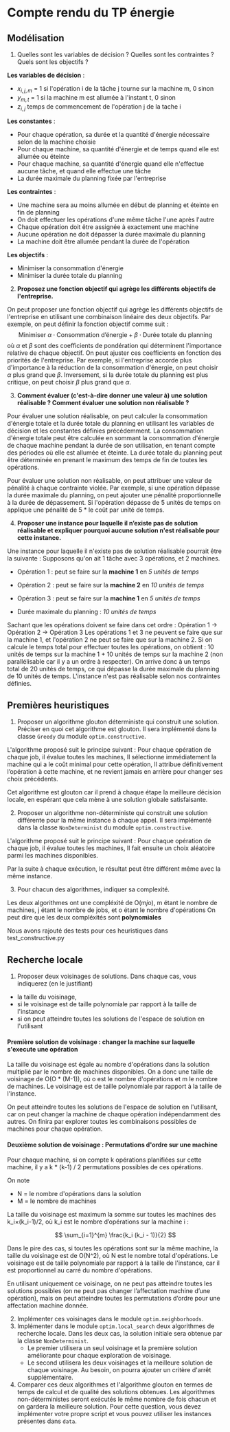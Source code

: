 # Compte rendu du TP énergie

## Modélisation
1) Quelles sont les variables de décision ? Quelles sont les contraintes ? Quels sont les objectifs ?

**Les variables de décision** :
- $x_{i,j,m}$ = 1 si l'opération i de la tâche j tourne sur la machine m, 0 sinon
- $y_{m,t}$ = 1 si la machine m est allumée à l'instant t, 0 sinon
- $z_{i,j}$ temps de commencement de l'opération j de la tache i

**Les constantes** :
- Pour chaque opération, sa durée et la quantité d'énergie nécessaire selon de la machine choisie
- Pour chaque machine, sa quantité d'énergie et de temps quand elle est allumée ou éteinte
- Pour chaque machine, sa quantité d'énergie quand elle n'effectue aucune tâche, et quand elle effectue une tâche
- La durée maximale du planning fixée par l'entreprise

**Les contraintes** :
- Une machine sera au moins allumée en début de planning et éteinte en fin de planning
- On doit effectuer les opérations d'une même tâche l'une après l'autre
- Chaque opération doit être assignée à exactement une machine
- Aucune opération ne doit dépasser la durée maximale du planning
- La machine doit être allumée pendant la durée de l'opération

**Les objectifs** : 
- Minimiser la consommation d'énergie
- Minimiser la durée totale du planning

2) **Proposez une fonction objectif qui agrège les différents objectifs de l'entreprise.**

On peut proposer une fonction objectif qui agrège les différents objectifs de l'entreprise en utilisant une combinaison
linéaire des deux objectifs. Par exemple, on peut définir la fonction objectif comme suit :
$$
\text{Minimiser } \alpha \cdot \text{Consommation d'énergie} + \beta \cdot \text{Durée totale du planning}
$$
où $\alpha$ et $\beta$ sont des coefficients de pondération qui déterminent l'importance relative de chaque objectif.
On peut ajuster ces coefficients en fonction des priorités de l'entreprise. Par exemple, si l'entreprise accorde plus d'importance à la réduction de la consommation d'énergie, on peut choisir $\alpha$ plus grand que $\beta$. Inversement, si la durée totale du planning est plus critique, on peut choisir $\beta$ plus grand que $\alpha$.

3) **Comment évaluer (c'est-à-dire donner une valeur à) une solution réalisable ? Comment évaluer une solution non réalisable ?**

Pour évaluer une solution réalisable, on peut calculer la consommation d'énergie totale et la durée totale du planning 
en utilisant les variables de décision et les constantes définies précédemment. La consommation d'énergie totale peut 
être calculée en sommant la consommation d'énergie de chaque machine pendant la durée de son utilisation, en tenant 
compte des périodes où elle est allumée et éteinte. La durée totale du planning peut être déterminée en prenant le 
maximum des temps de fin de toutes les opérations.

Pour évaluer une solution non réalisable, on peut attribuer une valeur de pénalité à chaque contrainte violée. 
Par exemple, si une opération dépasse la durée maximale du planning, on peut ajouter une pénalité proportionnelle à
la durée de dépassement. Si l'opération dépasse de 5 unités de temps on applique une pénalité de 5 * le coût par unité 
de temps.


4) **Proposer une instance pour laquelle il n’existe pas de solution réalisable et expliquer pourquoi aucune solution 
n'est réalisable pour cette instance.**

Une instance pour laquelle il n'existe pas de solution réalisable pourrait être la suivante :
Supposons qu'on ait 1 tâche avec 3 opérations, et 2 machines.
  - Opération 1 : peut se faire sur la **machine 1** en *5 unités de temps*
  - Opération 2 : peut se faire sur la **machine 2** en *10 unités de temps*
  - Opération 3 : peut se faire sur la **machine 1** en *5 unités de temps*

  - Durée maximale du planning : *10 unités de temps*

Sachant que les opérations doivent se faire dans cet ordre : Opération 1 → Opération 2 → Opération 3
Les opérations 1 et 3 ne peuvent se faire que sur la machine 1, et l'opération 2 ne peut se faire que sur la machine 2.
Si on calcule le temps total pour effectuer toutes les opérations, on obtient :
10 unités de temps sur la machine 1 + 10 unités de temps sur la machine 2 (non parallélisable car il y a un ordre
à respecter).
On arrive donc à un temps total de 20 unités de temps, 
ce qui dépasse la durée maximale du planning de 10 unités de temps. L'instance n'est pas réalisable selon nos
contraintes définies.

## Premières heuristiques
1) Proposer un algorithme glouton déterministe qui construit une solution. Préciser en quoi cet algorithme est glouton.
Il sera implémenté dans la classe ```Greedy``` du module ```optim.constructive```.

L'algorithme proposé suit le principe suivant : 
Pour chaque opération de chaque job, il évalue toutes les machines,
Il sélectionne immédiatement la machine qui a le coût minimal pour cette opération,
Il attribue définitivement l’opération à cette machine, et ne revient jamais en arrière pour changer ses choix précédents.

Cet algorithme est glouton car il prend à chaque étape la meilleure décision locale, en espérant que cela mène à une solution globale satisfaisante.

2) Proposer un algorithme non-déterministe qui construit une solution différente pour la même instance à chaque appel.
Il sera implémenté dans la classe ```NonDeterminist``` du module ```optim.constructive```.

L'algorithme proposé suit le principe suivant : 
Pour chaque opération de chaque job, il évalue toutes les machines,
Il fait ensuite un choix aléatoire parmi les machines disponibles.

Par la suite à chaque exécution, le résultat peut être différent même avec la même instance.

3) Pour chacun des algorithmes, indiquer sa complexité.

Les deux algorithmes ont une compléxité de O(m*j*o),
m étant le nombre de machines,
j étant le nombre de jobs,
et o étant le nombre d'opérations
On peut dire que les deux compléxités sont **polynomiales**

Nous avons rajouté des tests pour ces heuristiques dans test_constructive.py

## Recherche locale
1) Proposer deux voisinages de solutions. Dans chaque cas, vous indiquerez (en le justifiant)
- la taille du voisinage, 
- si le voisinage est de taille polynomiale par rapport à la taille de l'instance
- si on peut atteindre toutes les solutions de l'espace de solution en l'utilisant

#### Première solution de voisinage : changer la machine sur laquelle s'execute une opération 


La taille du voisinage est égale au nombre d'opérations dans la solution multiplié par le nombre de machines disponibles.
On a donc une taille de voisinage de O(O * (M-1)), où o est le nombre d'opérations et m le nombre de machines. 
Le voisinage est de taille polynomiale par rapport à la taille de l'instance.

On peut atteindre toutes les solutions de l'espace de solution en l'utilisant, 
car on peut changer la machine de chaque opération indépendamment des autres. On finira par explorer toutes les
combinaisons possibles de machines pour chaque opération.


#### Deuxième solution de voisinage : Permutations d'ordre sur une machine

Pour chaque machine, si on compte k opérations planifiées sur cette machine, il y a k * (k-1) / 2 
permutations possibles de ces opérations.

On note 
- N = le nombre d'opérations dans la solution 
- M = le nombre de machines

La taille du voisinage est maximum la somme sur toutes les machines des k_i×(k_i-1)/2, 
où k_i est le nombre d’opérations sur la machine i : 

$$
\sum_{i=1}^{m} \frac{k_i (k_i - 1)}{2}
$$


Dans le pire des cas, si toutes les opérations sont sur la même machine,
la taille du voisinage est de O(N^2), où N est le nombre total d'opérations.
Le voisinage est de taille polynomiale par rapport à la taille de l'instance, car il est proportionnel au carré du
nombre d'opérations.

En utilisant uniquement ce voisinage, on ne peut pas atteindre toutes les solutions possibles (on ne peut pas changer 
l’affectation machine d’une opération), mais on peut atteindre toutes les permutations d’ordre pour une affectation 
machine donnée.



2) Implémenter ces voisinages dans le module ```optim.neighborhoods```.
3) Implémenter dans le module ```optim.local_search``` deux algorithmes de recherche locale.
   Dans les deux cas, la solution initiale sera obtenue par la classe ```NonDeterminist```.
   - Le premier utilisera un seul voisinage et la première solution améliorante pour chaque exploration de voisinage.
   - Le second utilisera les deux voisinages et la meilleure solution de chaque voisinage. Au besoin, on pourra ajouter un critère d'arrêt supplémentaire.
4) Comparer ces deux algorithmes et l'algorithme glouton en termes de temps de calcul et de qualité des solutions obtenues.
   Les algorithmes non-déterministes seront exécutés le même nombre de fois chacun et on gardera la meilleure solution.
   Pour cette question, vous devez implémenter votre propre script et vous pouvez utiliser les instances présentes dans ```data```.